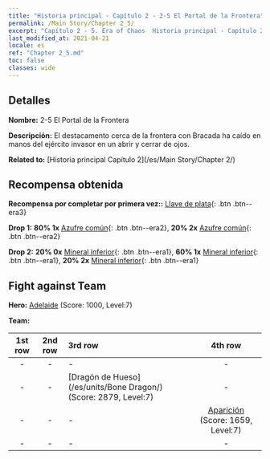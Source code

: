 ```yaml
---
title: "Historia principal - Capítulo 2 - 2-5 El Portal de la Frontera"
permalink: /Main Story/Chapter 2_5/
excerpt: "Capítulo 2 - 5. Era of Chaos  Historia principal - Capítulo 2_5. 2-5 El Portal de la Frontera"
last_modified_at: 2021-04-21
locale: es
ref: "Chapter 2_5.md"
toc: false
classes: wide
---
```


## Detalles

 **Nombre:** 2-5 El Portal de la Frontera

 **Descripción:** El destacamento cerca de la frontera con Bracada ha caído en manos del ejército invasor en un abrir y cerrar de ojos.

 **Related to:** [Historia principal Capítulo 2](/es/Main Story/Chapter 2/)

## Recompensa obtenida

 **Recompensa por completar por primera vez::** [Llave de plata](/es/Items/con_693/){: .btn .btn--era3}

 **Drop 1:** **80% 1x** [Azufre común](/es/Items/mat_9/){: .btn .btn--era2}, **20% 2x** [Azufre común](/es/Items/mat_9/){: .btn .btn--era2}

 **Drop 2:** **20% 0x** [Mineral inferior](/es/Items/mat_1/){: .btn .btn--era1}, **60% 1x** [Mineral inferior](/es/Items/mat_1/){: .btn .btn--era1}, **20% 2x** [Mineral inferior](/es/Items/mat_1/){: .btn .btn--era1}


## Fight against Team
 **Hero:** [Adelaide](/es/heroes/Adelaide/) (Score: 1000, Level:7)

 **Team:**


  | 1st row | 2nd row | 3rd row | 4th row |
  |:----:|:----:|:----|:----:|
  | - | - | - | - |
  | - | - | [Dragón de Hueso](/es/units/Bone Dragon/) (Score: 2879, Level:7)  | - |
  | - | - | - | [Aparición](/es/units/Wight/) (Score: 1659, Level:7)  |
  | - | - | - | - |


